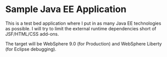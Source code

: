 Sample Java EE Application
==========================

This is a test bed application where I put in as many Java EE technologies as possible.  I will try to limit the external runtime dependencies short of JSF/HTML/CSS add-ons.

The target will be WebSphere 9.0 (for Production) and WebSphere Liberty (for Eclipse debugging).
